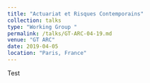 ```yaml
---
title: "Actuariat et Risques Contemporains"
collection: talks
type: "Working Group "
permalink: /talks/GT-ARC-04-19.md
venue: "GT ARC"
date: 2019-04-05
location: "Paris, France"
---
```

Test